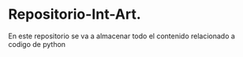 # Repositorio-Int-Art.
En este repositorio se va a almacenar todo el contenido relacionado a codigo de python
